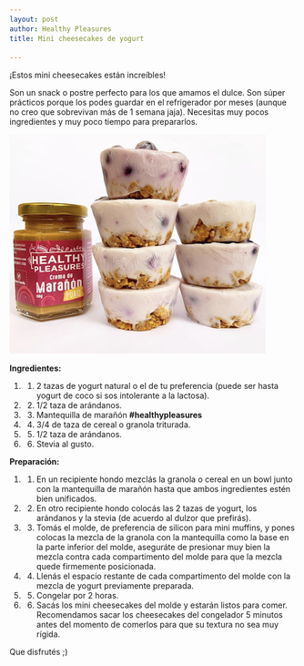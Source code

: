 ```yaml
---
layout: post
author: Healthy Pleasures
title: Mini cheesecakes de yogurt

---
```

¡Estos mini cheesecakes están increíbles!

Son un snack o postre perfecto para los que amamos el dulce. Son súper prácticos porque los podes guardar en el refrigerador por meses (aunque no creo que sobrevivan más de 1 semana jaja). Necesitas muy pocos ingredientes y muy poco tiempo para prepararlos.

![](/images/captura-de-pantalla-2020-06-23-a-la-s-11-04-22.png)

**Ingredientes:**

1. 1. 2 tazas de yogurt natural o el de tu preferencia (puede ser hasta yogurt de coco si sos intolerante a la lactosa).
2. 2. 1/2 taza de arándanos.
3. 3. Mantequilla de marañón **#healthypleasures**
4. 4. 3/4 de taza de cereal o granola triturada.
5. 5. 1/2 taza de arándanos.
6. 6. Stevia al gusto.

**Preparación:**

1. 1. En un recipiente hondo mezclás la granola o cereal en un bowl junto con la mantequilla de marañón hasta que ambos ingredientes estén bien unificados.
2. 2. En otro recipiente hondo colocás las 2 tazas de yogurt, los arándanos y la stevia (de acuerdo al dulzor que prefirás).
3. 3. Tomás el molde, de preferencia de silicon para mini muffins, y pones colocas la mezcla de la granola con la mantequilla como la base en la parte inferior del molde, aseguráte de presionar muy bien la mezcla contra cada compartimento del molde para que la mezcla quede firmemente posicionada.
4. 4. Llenás el espacio restante de cada compartimento del molde con la mezcla de yogurt previamente preparada.
5. 5. Congelar por 2 horas.
6. 6. Sacás los mini cheesecakes del molde y estarán listos para comer. Recomendamos sacar los cheesecakes del congelador 5 minutos antes del momento de comerlos para que su textura no sea muy rígida.

Que disfrutés ;)
